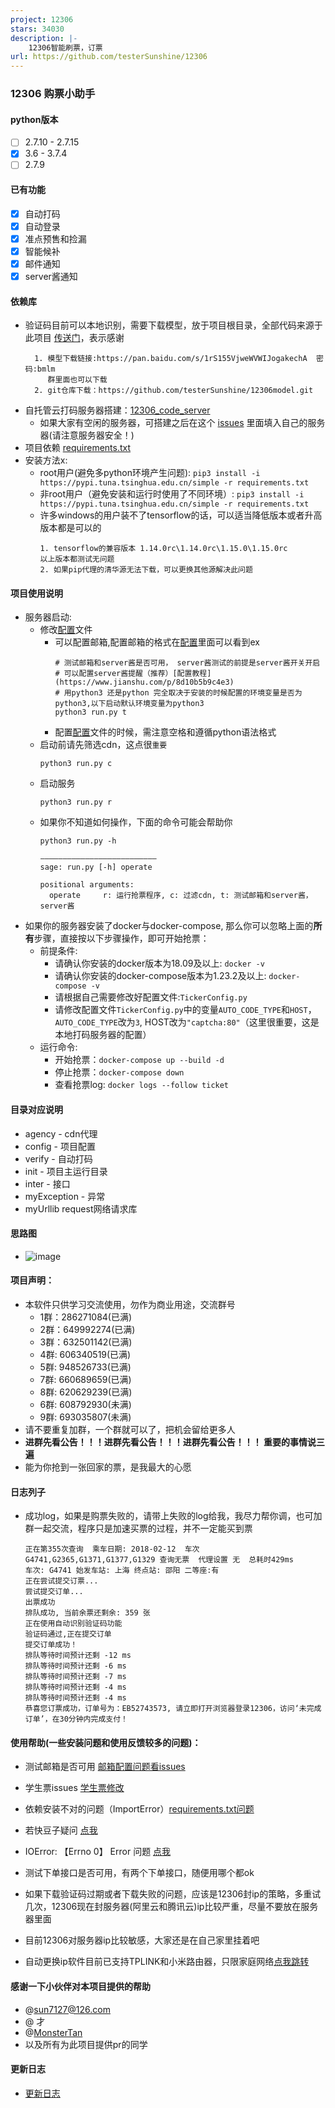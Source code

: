 ```yaml
---
project: 12306
stars: 34030
description: |-
    12306智能刷票，订票
url: https://github.com/testerSunshine/12306
---
```


### 12306 购票小助手
#### python版本
  - [ ] 2.7.10 - 2.7.15
  - [x] 3.6 - 3.7.4
  - [ ] 2.7.9

#### 已有功能
  - [x] 自动打码
  - [x] 自动登录
  - [x] 准点预售和捡漏
  - [x] 智能候补
  - [x] 邮件通知
  - [x] server酱通知

#### 依赖库
  - 验证码目前可以本地识别，需要下载模型，放于项目根目录，全部代码来源于此项目 [传送门](https://github.com/zhaipro/easy12306)，表示感谢
    ```
      1. 模型下载链接:https://pan.baidu.com/s/1rS155VjweWVWIJogakechA  密码:bmlm
         群里面也可以下载
      2. git仓库下载：https://github.com/testerSunshine/12306model.git
    ```
  - 自托管云打码服务器搭建：[12306_code_server](https://github.com/YinAoXiong/12306_code_server)
    - 如果大家有空闲的服务器，可搭建之后在这个 [issues](https://github.com/testerSunshine/12306/issues/446) 里面填入自己的服务器(请注意服务器安全！)
  - 项目依赖 [requirements.txt](requirements.txt)
  - 安装方法x:
      - root用户(避免多python环境产生问题): `pip3 install -i https://pypi.tuna.tsinghua.edu.cn/simple -r requirements.txt`
      - 非root用户（避免安装和运行时使用了不同环境）: `pip3 install -i https://pypi.tuna.tsinghua.edu.cn/simple -r requirements.txt`
      - 许多windows的用户装不了tensorflow的话，可以适当降低版本或者升高版本都是可以的
        ```
        1. tensorflow的兼容版本 1.14.0rc\1.14.0rc\1.15.0\1.15.0rc
        以上版本都测试无问题
        2. 如果pip代理的清华源无法下载，可以更换其他源解决此问题
        ```

#### 项目使用说明

  - 服务器启动:
      - 修改[配置](TickerConfig.py)文件
        - 可以配置邮箱,配置邮箱的格式在[配置](TickerConfig.py)里面可以看到ex
            ```
            # 测试邮箱和server酱是否可用， server酱测试的前提是server酱开关开启
            # 可以配置server酱提醒（推荐）[配置教程](https://www.jianshu.com/p/8d10b5b9c4e3)
            # 用python3 还是python 完全取决于安装的时候配置的环境变量是否为python3,以下启动默认环境变量为python3
            python3 run.py t
            ```
        - 配置[配置](TickerConfig.py)文件的时候，需注意空格和遵循python语法格式
      - 启动前请先筛选cdn，这点很`重要`
        ```
        python3 run.py c
        ```
      - 启动服务
        ```
        python3 run.py r
        ```
      - 如果你不知道如何操作，下面的命令可能会帮助你
        ```
        python3 run.py -h

        ——————————————————————————
        sage: run.py [-h] operate

        positional arguments:
          operate     r: 运行抢票程序, c: 过滤cdn, t: 测试邮箱和server酱，server酱
        ```
  - 如果你的服务器安装了docker与docker-compose, 那么你可以忽略上面的**所有**步骤，直接按以下步骤操作，即可开始抢票：
      - 前提条件:
          - 请确认你安装的docker版本为18.09及以上: `docker -v`
          - 请确认你安装的docker-compose版本为1.23.2及以上: `docker-compose -v`
          - 请根据自己需要修改好配置文件:`TickerConfig.py`
          - 请修改配置文件`TickerConfig.py`中的变量`AUTO_CODE_TYPE`和`HOST`，`AUTO_CODE_TYPE`改为`3`, HOST改为`"captcha:80"`（这里很重要，这是本地打码服务器的配置）
      - 运行命令:
          - 开始抢票：`docker-compose up --build -d`
          - 停止抢票：`docker-compose down`
          - 查看抢票log: `docker logs --follow ticket`

#### 目录对应说明
  - agency - cdn代理
  - config - 项目配置
  - verify - 自动打码
  - init - 项目主运行目录
  - inter - 接口
  - myException - 异常
  - myUrllib  request网络请求库

#### 思路图
- ![image](uml/uml.png)

#### 项目声明：
  - 本软件只供学习交流使用，勿作为商业用途，交流群号
    - 1群：286271084(已满)
    - 2群：649992274(已满)
    - 3群：632501142(已满)
    - 4群: 606340519(已满)
    - 5群: 948526733(已满)
    - 7群: 660689659(已满)
    - 8群: 620629239(已满)
    - 6群: 608792930(未满)
    - 9群: 693035807(未满)
  - 请不要重复加群，一个群就可以了，把机会留给更多人
  - **进群先看公告！！！进群先看公告！！！进群先看公告！！！ 重要的事情说三遍**
  - 能为你抢到一张回家的票，是我最大的心愿

#### 日志列子
   - 成功log，如果是购票失败的，请带上失败的log给我，我尽力帮你调，也可加群一起交流，程序只是加速买票的过程，并不一定能买到票
        ```
        正在第355次查询  乘车日期: 2018-02-12  车次G4741,G2365,G1371,G1377,G1329 查询无票  代理设置 无  总耗时429ms
        车次: G4741 始发车站: 上海 终点站: 邵阳 二等座:有
        正在尝试提交订票...
        尝试提交订单...
        出票成功
        排队成功, 当前余票还剩余: 359 张
        正在使用自动识别验证码功能
        验证码通过,正在提交订单
        提交订单成功！
        排队等待时间预计还剩 -12 ms
        排队等待时间预计还剩 -6 ms
        排队等待时间预计还剩 -7 ms
        排队等待时间预计还剩 -4 ms
        排队等待时间预计还剩 -4 ms
        恭喜您订票成功，订单号为：EB52743573, 请立即打开浏览器登录12306，访问‘未完成订单’，在30分钟内完成支付！
        ```
#### 使用帮助(一些安装问题和使用反馈较多的问题)：
   - 测试邮箱是否可用 [邮箱配置问题看issues](https://github.com/testerSunshine/12306/issues/107)
   - 学生票issues [学生票修改](https://github.com/testerSunshine/12306/issues/47)
   - 依赖安装不对的问题（ImportError）[requirements.txt问题](https://github.com/testerSunshine/12306/issues/91)
   - 若快豆子疑问 [点我](https://github.com/testerSunshine/12306/issues/67)
   - IOError: 【Errno 0】 Error 问题 [点我](https://github.com/testerSunshine/12306/issues/159)
    
   - 测试下单接口是否可用，有两个下单接口，随便用哪个都ok
   - 如果下载验证码过期或者下载失败的问题，应该是12306封ip的策略，多重试几次，12306现在封服务器(阿里云和腾讯云)ip比较严重，尽量不要放在服务器里面
   - 目前12306对服务器ip比较敏感，大家还是在自己家里挂着吧
   - 自动更换ip软件目前已支持TPLINK和小米路由器，只限家庭网络[点我跳转](https://github.com/testerSunshine/AutoRouterIP)


#### 感谢一下小伙伴对本项目提供的帮助
   - @sun7127@126.com
   - @ 才
   - @[MonsterTan](https://github.com/MonsterTan)
   - 以及所有为此项目提供pr的同学
#### 更新日志
   - [更新日志](Update.md)

